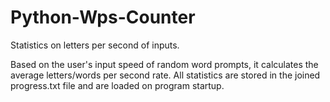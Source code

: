 # Python-Wps-Counter
Statistics on letters per second of inputs.

Based on the user's input speed of random word prompts, it calculates the average letters/words per second rate.
All statistics are stored in the joined progress.txt file and are loaded on program startup.
